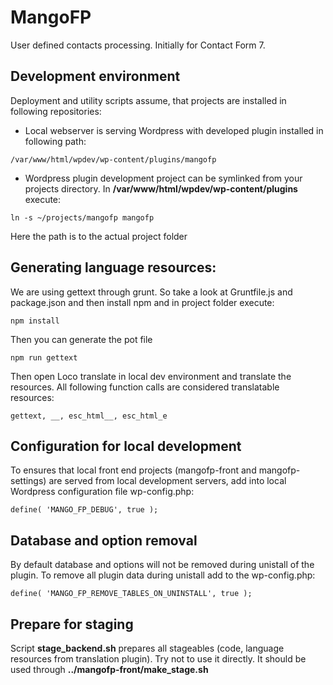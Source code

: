 # MangoFP
User defined contacts processing.
Initially for Contact Form 7.

## Development environment
Deployment and utility scripts assume, that projects are installed in following repositories:
* Local webserver is serving Wordpress with developed plugin installed in following path:
```
/var/www/html/wpdev/wp-content/plugins/mangofp
```
* Wordpress plugin development project can be symlinked from your projects directory.
In **/var/www/html/wpdev/wp-content/plugins** execute:
```
ln -s ~/projects/mangofp mangofp
```
Here the path is to the actual project folder

## Generating language resources:
We are using gettext through grunt. So take a look at Gruntfile.js and package.json and then install npm and in project folder execute:

```
npm install
```
Then you can generate the pot file

```
npm run gettext
```

Then open Loco translate in local dev environment and translate the resources. All following function calls are considered translatable resources:
```
gettext, __, esc_html__, esc_html_e
```

## Configuration for local development
To ensures that local front end projects (mangofp-front and mangofp-settings) are served from local development servers, add into local Wordpress configuration file wp-config.php:

	define( 'MANGO_FP_DEBUG', true );

## Database and option removal
By default database and options will not be removed during unistall of the plugin. To remove all plugin data during unistall add to the wp-config.php:

	define( 'MANGO_FP_REMOVE_TABLES_ON_UNINSTALL', true );

## Prepare for staging
Script **stage_backend.sh** prepares all stageables (code, language resources from translation plugin). Try not to use it directly. It should be used through **../mangofp-front/make_stage.sh**
